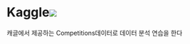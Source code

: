 # Kaggle<img src="https://img.shields.io/badge/Kaggle-150458?style=flat-square&logo=kaggle&logoColor=white"/>
캐글에서 제공하는 Competitions데이터로 데이터 분석 연습을 한다
